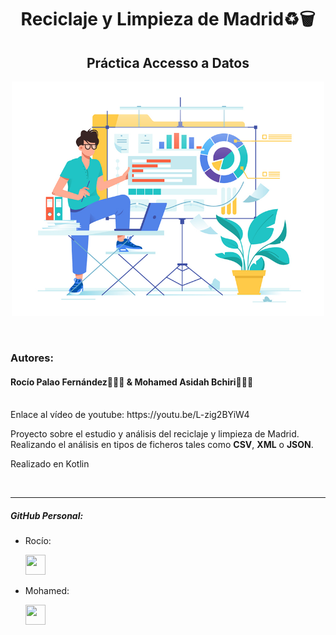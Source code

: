 <h1 align="center">Reciclaje y Limpieza de Madrid♻🗑</h1>
<h2 align="center">Práctica Accesso a Datos</h2>


<p  align="center" ><img src="./img/logo.png" width="500px"></p>

<br>


### Autores:
#### Rocío Palao Fernández🙋🏻‍♀️ & Mohamed Asidah Bchiri🙋🏽‍♂️

<br>
Enlace al vídeo de youtube: https://youtu.be/L-zig2BYiW4

<br>

Proyecto sobre el estudio y análisis del reciclaje y limpieza de Madrid.
Realizando el análisis en tipos de ficheros tales como **CSV**, **XML** o **JSON**.

Realizado en Kotlin

<br>

----
##### GitHub Personal:
- Rocío:<p align="left"> <a href="https://www.github.com/Rochiio" target="_blank" rel="noreferrer"><img src="https://raw.githubusercontent.com/danielcranney/readme-generator/main/public/icons/socials/github.svg" width="32" height="32" /></a>

- Mohamed:<p align="left"> <a href="https://www.github.com/loopedmoha" target="_blank" rel="noreferrer"><img src="https://raw.githubusercontent.com/danielcranney/readme-generator/main/public/icons/socials/github.svg" width="32" height="32" /></a></p>
